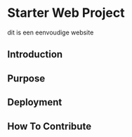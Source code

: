 # Starter Web Project

dit is een eenvoudige website

## Introduction

## Purpose

## Deployment

## How To Contribute
